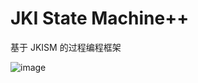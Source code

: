 # JKI State Machine++
基于 JKISM 的过程编程框架

![image](https://github.com/NEVSTOP-LAB/JKI-State-Machine-Plus/assets/8196752/0ba56653-cfc4-4af5-ae6e-2854fc627b7d)
